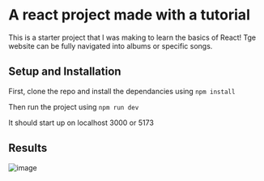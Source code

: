 # A react project made with a tutorial

This is a starter project that I was making to learn the basics of React! Tge website can be fully navigated into albums or specific songs.

## Setup and Installation

First, clone the repo and install the dependancies using `npm install`

Then run the project using `npm run dev`

It should start up on localhost 3000 or 5173

## Results
![image](https://github.com/user-attachments/assets/3274f53a-33e8-43b4-8dcc-ff1d7d0c38fb)
